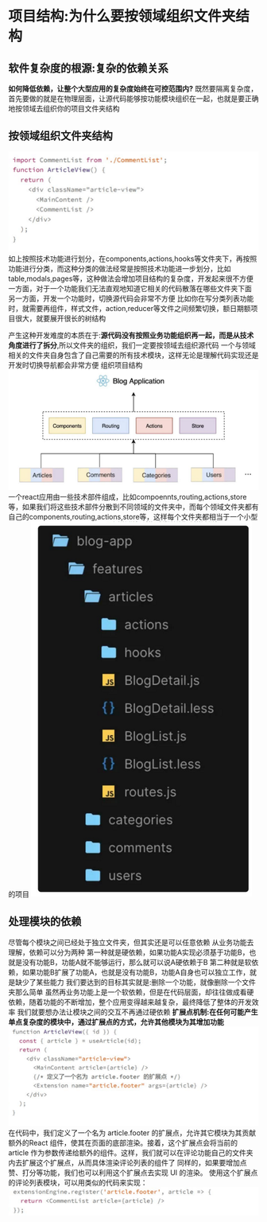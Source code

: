 # 项目结构:为什么要按领域组织文件夹结构

## 软件复杂度的根源:复杂的依赖关系
**如何降低依赖，让整个大型应用的复杂度始终在可控范围内?**
既然要隔离复杂度，首先要做的就是在物理层面，让源代码能够按功能模块组织在一起，也就是要正确地按领域去组织你的项目文件夹结构
## 按领域组织文件夹结构
![](./image/QQ截图20210726145434.png)
如上按照技术功能进行划分，在components,actions,hooks等文件夹下，再按照功能进行分类，而这种分类的做法经常是按照技术功能进一步划分，比如table,modals,pages等，这种做法会增加项目结构的复杂度，开发起来很不方便
一方面，对于一个功能我们无法直观地知道它相关的代码散落在哪些文件夹下面
另一方面，开发一个功能时，切换源代码会非常不方便
比如你在写分类列表功能时，就需要再组件，样式文件，action,reducer等文件之间频繁切换，额日期额项目很大，就要展开很长的树结构

产生这种开发难度的本质在于:**源代码没有按照业务功能组织再一起，而是从技术角度进行了拆分**,所以文件夹的组织，我们一定要按领域去组织源代码
一个与领域相关的文件夹自身包含了自己需要的所有技术模块，这样无论是理解代码实现还是开发时切换导航都会非常方便
组织项目结构
![](./image/QQ截图20210726150159.png)
一个react应用由一些技术部件组成，比如compoennts,routing,actions,store等，如果我们将这些技术部件分散到不同领域的文件夹中，而每个领域文件夹都有自己的components,routing,actions,store等，这样每个文件夹都相当于一个小型的项目
![](./image/QQ截图20210726150510.png)
## 处理模块的依赖
尽管每个模块之间已经处于独立文件夹，但其实还是可以任意依赖
从业务功能去理解，依赖可以分为两种
第一种就是硬依赖，如果功能A实现必须基于功能B，也就是没有功能B，功能A就不能够运行，那么就可以说A硬依赖于B
第二种就是软依赖，如果功能B扩展了功能A，也就是没有功能B，功能A自身也可以独立工作，就是缺少了某些能力
我们要达到的目标其实就是:删除一个功能，就像删除一个文件夹那么简单
虽然再业务功能上是一个软依赖，但是在代码层面，却往往做成看硬依赖，随着功能的不断增加，整个应用变得越来越复杂，最终降低了整体的开发效率
我们就要想办法让模块之间的交互不再通过硬依赖
**扩展点机制:在任何可能产生单点复杂度的模块中，通过扩展点的方式，允许其他模块为其增加功能**
![](./image/QQ截图20210726151732.png)
在代码中，我们定义了一个名为 article.footer 的扩展点，允许其它模块为其贡献额外的React 组件，使其在页面的底部渲染。接着，这个扩展点会将当前的 article 作为参数传递给额外的组件。这样，我们就可以在评论功能自己的文件夹内去扩展这个扩展点，从而具体渲染评论列表的组件了
同样的，如果要增加点赞、打分等功能，我们也可以利用这个扩展点去实现 UI 的渲染。
使用这个扩展点的评论列表模块，可以用类似的代码来实现：
![](./image/QQ截图20210726152128.png)